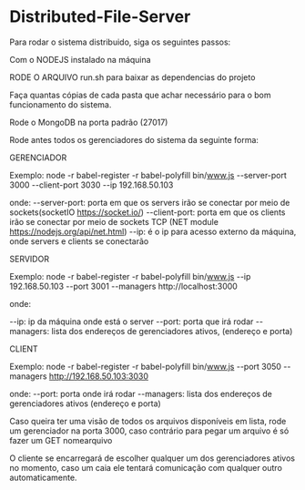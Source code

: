 # Distributed-File-Server

Para rodar o sistema distribuido, siga os seguintes passos:

Com o NODEJS instalado na máquina

RODE O ARQUIVO run.sh para baixar as dependencias do projeto

Faça quantas cópias de cada pasta que achar necessário para o bom funcionamento do sistema.

Rode o MongoDB na porta padrão (27017)

Rode antes todos os gerenciadores do sistema da seguinte forma:

GERENCIADOR

Exemplo:
node -r babel-register -r babel-polyfill bin/www.js --server-port 3000 --client-port 3030 --ip 192.168.50.103

onde: 
 --server-port: porta em que os servers irão se conectar por meio de sockets(socketIO https://socket.io/)
 --client-port: porta em que os clients irão se conectar por meio de sockets TCP (NET module https://nodejs.org/api/net.html)
--ip: é o ip para acesso externo da máquina, onde servers e clients se conectarão

SERVIDOR

Exemplo:
node -r babel-register -r babel-polyfill bin/www.js --ip 192.168.50.103 --port 3001 --managers http://localhost:3000 

onde:

--ip: ip da máquina onde está o server
--port: porta que irá rodar
--managers: lista dos endereços de gerenciadores ativos, (endereço e porta)

CLIENT

Exemplo:
node -r babel-register -r babel-polyfill bin/www.js --port 3050 --managers http://192.168.50.103:3030

onde:
--port: porta onde irá rodar
--managers: lista dos endereços de gerenciadores ativos (endereço e porta)


Caso queira ter uma visão de todos os arquivos disponíveis em lista, rode um gerenciador na porta 3000,
caso contrário para pegar um arquivo é só fazer um GET nomearquivo

O cliente se encarregará de escolher qualquer um dos gerenciadores ativos no momento, caso um caia ele tentará comunicação com qualquer outro automaticamente.